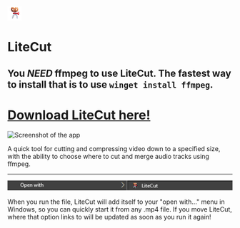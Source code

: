 ![LiteCut icon](./repo_resources/LiteCut.png)

# LiteCut

## You *NEED* ffmpeg to use LiteCut.  The fastest way to install that is to use `winget install ffmpeg`.

# [Download LiteCut here!](https://github.com/gotimo2/LiteCut/releases)

![Screenshot of the app]([./repo_resources/Screenshot_app.png)

A quick tool for cutting and compressing video down to a specified size, with the ability to choose where to cut and merge audio tracks using ffmpeg.

---- 

![Screenshot of open with](./repo_resources/Screenshot_openwith.png)

When you run the file, LiteCut will add itself to your "open with..." menu in Windows, so you can quickly start it from any .mp4 file. If you move LiteCut, where that option links to will be updated as soon as you run it again!
